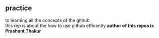 ## practice
to learning all the concepts of the github
<br>
this rep is about the how to use github efficently
<b>
author of this repos is <br>
Prashant Thakur
